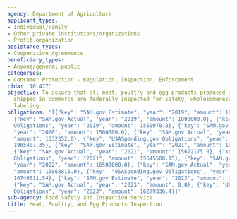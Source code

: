 ```yaml
---
agency: Department of Agriculture
applicant_types:
- Individual/Family
- Other private institutions/organizations
- Profit organization
assistance_types:
- Cooperative Agreements
beneficiary_types:
- Anyone/general public
categories:
- Consumer Protection - Regulation, Inspection, Enforcement
cfda: '10.477'
objective: To assure that all meat, poultry and egg products produced in plants and
  shipped in commerce are federally inspected for safety, wholesomeness, and proper
  labeling.
obligations: '[{"key": "SAM.gov Estimate", "year": "2019", "amount": 1065000000.0},
  {"key": "SAM.gov Actual", "year": "2019", "amount": 1800000.0}, {"key": "USASpending.gov
  Obligations", "year": "2019", "amount": 1560970.8}, {"key": "SAM.gov Estimate",
  "year": "2020", "amount": 1500000.0}, {"key": "SAM.gov Actual", "year": "2020",
  "amount": 1332352.0}, {"key": "USASpending.gov Obligations", "year": "2020", "amount":
  1965407.35}, {"key": "SAM.gov Estimate", "year": "2021", "amount": 16500000.0},
  {"key": "SAM.gov Actual", "year": "2021", "amount": 15672175.0}, {"key": "USASpending.gov
  Obligations", "year": "2021", "amount": 15645508.15}, {"key": "SAM.gov Estimate",
  "year": "2022", "amount": 16500000.0}, {"key": "SAM.gov Actual", "year": "2022",
  "amount": 16868815.0}, {"key": "USASpending.gov Obligations", "year": "2022", "amount":
  16749511.54}, {"key": "SAM.gov Estimate", "year": "2023", "amount": 16500000.0},
  {"key": "SAM.gov Actual", "year": "2023", "amount": 0.0}, {"key": "USASpending.gov
  Obligations", "year": "2023", "amount": 16279336.4}]'
sub-agency: Food Safety and Inspection Service
title: Meat, Poultry, and Egg Products Inspection
---
```

